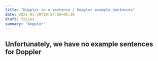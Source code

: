 ```yaml
---
title: "Doppler in a sentence | Doppler example sentences"
date: 2021-01-20T19:57:50+05:30
draft: falses
summary: "Doppler"
---
```

## Unfortunately, we have no example sentences for Doppler                 
